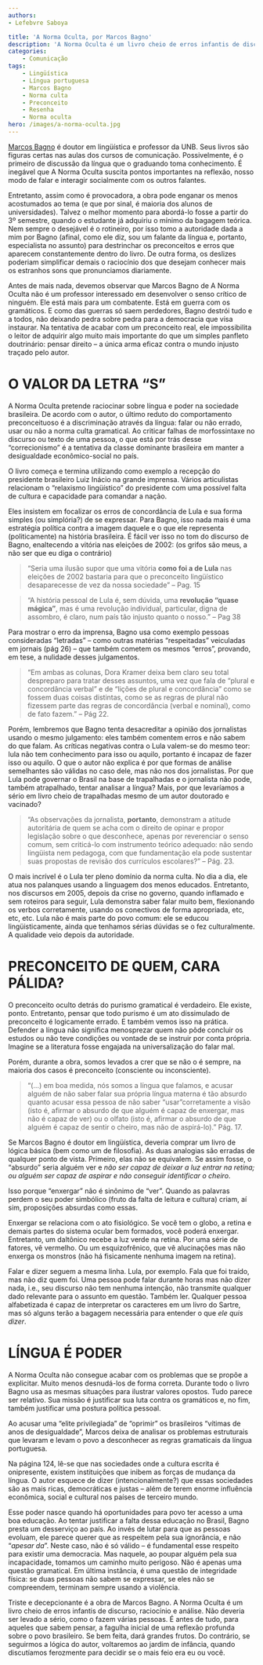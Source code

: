 ```yaml
---
authors:
- Lefebvre Saboya

title: 'A Norma Oculta, por Marcos Bagno'
description: 'A Norma Oculta é um livro cheio de erros infantis de discurso, raciocínio e análise e não deveria ser levado a sério.'
categories:
    - Comunicação
tags:
    - Lingüística
    - Língua portuguesa
    - Marcos Bagno
    - Norma culta
    - Preconceito
    - Resenha
    - Norma oculta
hero: /images/a-norma-oculta.jpg
---
```


[Marcos Bagno](https://pt.wikipedia.org/wiki/Marcos_Bagno) é doutor em lingüística e professor da UNB. Seus livros são figuras certas nas aulas dos cursos de comunicação. Possivelmente, é o primeiro de discussão da língua que o graduando toma conhecimento. É inegável que A Norma Oculta suscita pontos importantes na reflexão, nosso modo de falar e interagir socialmente com os outros falantes.

Entretanto, assim como é provocadora, a obra pode enganar os menos acostumados ao tema (e que por sinal, é maioria dos alunos de universidades). Talvez o melhor momento para abordá-lo fosse a partir do 3º semestre, quando o estudante já adquiriu o mínimo da bagagem teórica. Nem sempre o desejável é o rotineiro, por isso tomo a autoridade dada a mim por Bagno (afinal, como ele diz, sou um falante da língua e, portanto, especialista no assunto) para destrinchar os preconceitos e erros que aparecem constantemente dentro do livro. De outra forma, os deslizes poderiam simplificar demais o raciocínio dos que desejam conhecer mais os estranhos sons que pronunciamos diariamente.

Antes de mais nada, devemos observar que Marcos Bagno de A Norma Oculta não é um professor interessado em desenvolver o senso crítico de ninguém. Ele está mais para um combatente. Está em guerra com os gramáticos. E como das guerras só saem perdedores, Bagno destrói tudo e a todos, não deixando pedra sobre pedra para a democracia que visa instaurar. Na tentativa de acabar com um preconceito real, ele impossibilita o leitor de adquirir algo muito mais importante do que um simples panfleto doutrinário: pensar direito – a única arma eficaz contra o mundo injusto traçado pelo autor.

# O VALOR DA LETRA “S”

A Norma Oculta pretende raciocinar sobre língua e poder na sociedade brasileira. De acordo com o autor, o último reduto do comportamento preconceituoso é a discriminação através da língua: falar ou não errado, usar ou não a norma culta gramatical. Ao criticar falhas de morfossintaxe no discurso ou texto de uma pessoa, o que está por trás desse “correcionismo” é a tentativa da classe dominante brasileira em manter a desigualdade econômico-social no país.

O livro começa e termina utilizando como exemplo a recepção do presidente brasileiro Luiz Inácio na grande imprensa. Vários articulistas relacionam o “relaxismo lingüístico” do presidente com uma possível falta de cultura e capacidade para comandar a nação.

Eles insistem em focalizar os erros de concordância de Lula e sua forma simples (ou simplória?) de se expressar. Para Bagno, isso nada mais é uma estratégia política contra a imagem daquele e o que ele representa (politicamente) na história brasileira. É fácil ver isso no tom do discurso de Bagno, enaltecendo a vitória nas eleições de 2002: (os grifos são meus, a não ser que eu diga o contrário)

> “Seria uma ilusão supor que uma vitória **como foi a de Lula** nas eleições de 2002 bastaria para que o preconceito lingüístico desaparecesse de vez da nossa sociedade” – Pag. 15

> “A história pessoal de Lula é, sem dúvida, uma **revolução “quase mágica”**, mas é uma revolução individual, particular, digna de assombro, é claro, num país tão injusto quanto o nosso.” – Pag 38

Para mostrar o erro da imprensa, Bagno usa como exemplo pessoas consideradas “letradas” – como outras matérias “respeitadas” veiculadas em jornais (pág 26) – que também cometem os mesmos “erros”, provando, em tese, a nulidade desses julgamentos.

> “Em ambas as colunas, Dora Kramer deixa bem claro seu total despreparo para tratar desses assuntos, uma vez que fala de “plural e concordância verbal” e de “lições de plural e concordância” como se fossem duas coisas distintas, como se as regras de plural não fizessem parte das regras de concordância (verbal e nominal), como de fato fazem.” – Pág 22.

Porém, lembremos que Bagno tenta desacreditar a opinião dos jornalistas usando o mesmo julgamento: eles também comentem erros e não sabem do que falam. As críticas negativas contra o Lula valem-se do mesmo teor: lula não tem conhecimento para isso ou aquilo, portanto é incapaz de fazer isso ou aquilo. O que o autor não explica é por que formas de análise semelhantes são válidas no caso dele, mas não nos dos jornalistas. Por que Lula pode governar o Brasil na base de trapalhadas e o jornalista não pode, também atrapalhado, tentar analisar a língua? Mais, por que levaríamos a sério em livro cheio de trapalhadas mesmo de um autor doutorado e vacinado?

> “As observações da jornalista, **portanto**, demonstram a atitude autoritária de quem se acha com o direito de opinar e propor legislação sobre o que desconhece, apenas por reverenciar o senso comum, sem criticá-lo com instrumento teórico adequado: não sendo lingüista nem pedagoga, com que fundamentação ela pode sustentar suas propostas de revisão dos currículos escolares?” – Pág. 23.

O mais incrível é o Lula ter pleno domínio da norma culta. No dia a dia, ele atua nos palanques usando a linguagem dos menos educados. Entretanto, nos discursos em 2005, depois da crise no governo, quando inflamado e sem roteiros para seguir, Lula demonstra saber falar muito bem, flexionando os verbos corretamente, usando os conectivos de forma apropriada, etc, etc, etc. Lula não é mais parte do povo comum: ele se educou lingüisticamente, ainda que tenhamos sérias dúvidas se o fez culturalmente. A qualidade veio depois da autoridade.

# PRECONCEITO DE QUEM, CARA PÁLIDA?

O preconceito oculto detrás do purismo gramatical é verdadeiro. Ele existe, ponto. Entretanto, pensar que todo purismo é um ato dissimulado de preconceito é logicamente errado. E também vemos isso na prática. Defender a língua não significa menosprezar quem não pôde concluir os estudos ou não teve condições ou vontade de se instruir por conta própria. Imagine se a literatura fosse engajada na universalização do falar mal.

Porém, durante a obra, somos levados a crer que se não o é sempre, na maioria dos casos é preconceito (consciente ou inconsciente).

> “(…) em boa medida, nós somos a língua que falamos, e acusar alguém de não saber falar sua própria língua materna é tão absurdo quanto acusar essa pessoa de não saber “usar”corretamente a visão (isto é, afirmar o absurdo de que alguém é capaz de enxergar, mas não é capaz de ver) ou o olfato (isto é, afirmar o absurdo de que alguém é capaz de sentir o cheiro, mas não de aspirá-lo).” Pág. 17.

Se Marcos Bagno é doutor em lingüística, deveria comprar um livro de lógica básica (bem como um de filosofia). As duas analogias são erradas de qualquer ponto de vista. Primeiro, elas não se equivalem. Se assim fosse, o “absurdo” seria alguém ver e *não ser capaz de deixar a luz entrar na retina; ou alguém ser capaz de aspirar e não conseguir identificar o cheiro*.

Isso porque “enxergar” não é sinônimo de “ver”. Quando as palavras perdem o seu poder simbólico (fruto da falta de leitura e cultura) criam, aí sim, proposições absurdas como essas.

Enxergar se relaciona com o ato fisiológico. Se você tem o globo, a retina e demais partes do sistema ocular bem formados, você poderá enxergar. Entretanto, um daltônico recebe a luz verde na retina. Por uma série de fatores, vê vermelho. Ou um esquizofrênico, que vê alucinações mas não enxerga os monstros (não há fisicamente nenhuma imagem na retina).

Falar e dizer seguem a mesma linha. Lula, por exemplo. Fala que foi traído, mas não diz quem foi. Uma pessoa pode falar durante horas mas não dizer nada, i.e., seu discurso não tem nenhuma intenção, não transmite qualquer dado relevante para o assunto em questão. Também ler. Qualquer pessoa alfabetizada é capaz de interpretar os caracteres em um livro do Sartre, mas só alguns terão a bagagem necessária para entender o que *ele quis dizer*.

# LÍNGUA É PODER

A Norma Oculta não consegue acabar com os problemas que se propõe a explicitar. Muito menos desnudá-los de forma correta. Durante todo o livro Bagno usa as mesmas situações para ilustrar valores opostos. Tudo parece ser relativo. Sua missão é justificar sua luta contra os gramáticos e, no fim, também justificar uma postura política pessoal.

Ao acusar uma “elite privilegiada” de “oprimir” os brasileiros “vítimas de anos de desigualdade”, Marcos deixa de analisar os problemas estruturais que levaram e levam o povo a desconhecer as regras gramaticais da língua portuguesa.

Na página 124, lê-se que nas sociedades onde a cultura escrita é onipresente, existem instituições que inibem as forças de mudança da língua. O autor esquece de dizer (intencionalmente?) que essas sociedades são as mais ricas, democráticas e justas – além de terem enorme influência econômica, social e cultural nos países de terceiro mundo.

Esse poder nasce quando há oportunidades para povo ter acesso a uma boa educação. Ao tentar justificar a falta dessa educação no Brasil, Bagno presta um desserviço ao país. Ao invés de lutar para que as pessoas evoluam, ele parece querer que as respeitem pela sua ignorância, e não “*apesar da*”. Neste caso, não é só válido – é fundamental esse respeito para existir uma democracia. Mas naquele, ao poupar alguém pela sua incapacidade, tomamos um caminho muito perigoso. Não é apenas uma questão gramatical. Em última instância, é uma questão de integridade física: se duas pessoas não sabem se expressar, se eles não se compreendem, terminam sempre usando a violência.

Triste e decepcionante é a obra de Marcos Bagno. A Norma Oculta é um livro cheio de erros infantis de discurso, raciocínio e análise. Não deveria ser levado a sério, como o fazem várias pessoas. É antes de tudo, para aqueles que sabem pensar, a fagulha inicial de uma reflexão profunda sobre o povo brasileiro. Se bem feita, dará grandes frutos. Do contrário, se seguirmos a lógica do autor, voltaremos ao jardim de infância, quando discutíamos ferozmente para decidir se o mais feio era eu ou você.
